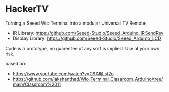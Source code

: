 # HackerTV
 Turning a Seeed Wio Terminal into a modular Universal TV Remote
 
- IR Library: https://github.com/Seeed-Studio/Seeed_Arduino_IRSendRev
- Display Library: https://github.com/Seeed-Studio/Seeed_Arduino_LCD
 
 Code is a prototype, no guarentee of any sort is implied. Use at your own risk.
 
 based on:
 - https://www.youtube.com/watch?v=C9AlljLst2o
 - https://github.com/lakshanthad/Wio_Terminal_Classroom_Arduino/tree/main/Classroom%2011
